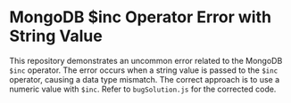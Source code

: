 # MongoDB $inc Operator Error with String Value

This repository demonstrates an uncommon error related to the MongoDB `$inc` operator. The error occurs when a string value is passed to the `$inc` operator, causing a data type mismatch.  The correct approach is to use a numeric value with `$inc`.  Refer to `bugSolution.js` for the corrected code.